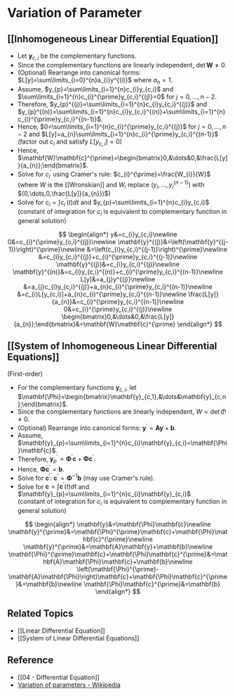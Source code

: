 # Variation of Parameter

## [[Inhomogeneous Linear Differential Equation]]

- Let $\mathbf{y}_{c,i}$ be the complementary functions.
- Since the complementary functions are linearly independent, $\det\mathbf{W}\ne0$.
- (Optional) Rearrange into canonical forms: $L[y]=\sum\limits_{i=0}^{n}a_{i}y^{(i)}$ where $a_{n}=1$.
- Assume, $y_{p}=\sum\limits_{i=1}^{n}c_{i}y_{c,i}$ and $\sum\limits_{i=1}^{n}c_{i}^{\prime}y_{c,i}^{(j)}=0$ for $j=0,\dots,n-2$.
- Therefore, $y_{p}^{(j)}=\sum\limits_{i=1}^{n}c_{i}y_{c,i}^{(j)}$ and $y_{p}^{(n)}=\sum\limits_{i=1}^{n}c_{i}y_{c,i}^{(n)}+\sum\limits_{i=1}^{n}c_{i}^{\prime}y_{c,i}^{(n-1)}$.
- Hence, $0=\sum\limits_{i=1}^{n}c_{i}^{\prime}y_{c,i}^{(j)}$ for $j=0,\dots,n-2$ and $L[y]=a_{n}\sum\limits_{i=1}^{n}c_{i}^{\prime}y_{c,i}^{(n-1)}$  
  (factor out $c_{i}$ and satisfy $L[y_{c,i}]=0$)
- Hence, $\mathbf{W}\mathbf{c}^{\prime}=\begin{bmatrix}0,&\dots&0,&\frac{L[y]}{a_{n}};\end{bmatrix}$.
- Solve for $c_{i}^{\prime}$ using Cramer's rule: $c_{i}^{\prime}=\frac{W_{i}}{W}$  
  (where $W$ is the [[Wronskian]] and $W_{i}$ replace $(y_{i},\dots,y_{i}^{(n-1)})$ with $(0,\dots,0,\frac{L[y]}{a_{n}})$)
- Solve for $c_{i}=\int c_{i}^{\prime}(t)dt$ and $y_{p}=\sum\limits_{i=1}^{n}c_{i}y_{c,i}$  
  (constant of integration for $c_{i}$ is equivalent to complementary function in general solution)

$$
\begin{align*}
y&=c_{i}y_{c,i}\newline
0&=c_{i}^{\prime}y_{c,i}^{(j)}\newline
\mathbf{y}^{(j)}&=\left(\mathbf{y}^{(j-1)}\right)^{\prime}\newline
&=\left(c_{i}y_{c,i}^{(j-1)}\right)^{\prime}\newline
&=c_{i}y_{c,i}^{(j)}+c_{i}^{\prime}y_{c,i}^{(j-1)}\newline
\mathbf{y}^{(j)}&=c_{i}y_{c,i}^{(j)}\newline
\mathbf{y}^{(n)}&=c_{i}y_{c,i}^{(n)}+c_{i}^{\prime}y_{c,i}^{(n-1)}\newline
L[y]&=a_{j}y^{(j)}\newline
&=a_{j}c_{i}y_{c,i}^{(j)}+a_{n}c_{i}^{\prime}y_{c,i}^{(n-1)}\newline
&=c_{i}L[y_{c,i}]+a_{n}c_{i}^{\prime}y_{c,i}^{(n-1)}\newline
\frac{L[y]}{a_{n}}&=c_{i}^{\prime}y_{c,i}^{(n-1)}\newline
0&=c_{i}^{\prime}y_{c,i}^{(j)}\newline
\begin{bmatrix}0,&\dots&0,&\frac{L[y]}{a_{n}};\end{bmatrix}&=\mathbf{W}\mathbf{c}^{\prime}
\end{align*}
$$

## [[System of Inhomogeneous Linear Differential Equations]]

(First-order)

- For the complementary functions $\mathbf{y}_{c,i}$, let $\mathbf{\Phi}=\begin{bmatrix}\mathbf{y}_{c,1},&\dots&\mathbf{y}_{c,n};\end{bmatrix}$.
- Since the complementary functions are linearly independent, $W=\det\Phi\ne0$.
- (Optional) Rearrange into canonical forms: $\mathbf{y}^{\prime}=\mathbf{A}\mathbf{y}+\mathbf{b}$.
- Assume, $\mathbf{y}_{p}=\sum\limits_{i=1}^{n}c_{i}\mathbf{y}_{c,i}=\mathbf{\Phi}\mathbf{c}$.
- Therefore, $\mathbf{y}_{p}^{\prime}=\mathbf{\Phi}^{\prime}\mathbf{c}+\mathbf{\Phi}\mathbf{c}^{\prime}$.
- Hence, $\mathbf{\Phi}\mathbf{c}^{\prime}=\mathbf{b}$.
- Solve for $\mathbf{c}^{\prime}$: $\mathbf{c}^{\prime}=\mathbf{\Phi}^{-1}\mathbf{b}$ (may use Cramer's rule).
- Solve for $\mathbf{c}=\int \mathbf{c}^{\prime}(t)dt$ and $\mathbf{y}_{p}=\sum\limits_{i=1}^{n}c_{i}\mathbf{y}_{c,i}$  
  (constant of integration for $c_{i}$ is equivalent to complementary function in general solution)

$$
\begin{align*}
\mathbf{y}&=\mathbf{\Phi}\mathbf{c}\newline
\mathbf{y}^{\prime}&=\mathbf{\Phi}^{\prime}\mathbf{c}+\mathbf{\Phi}\mathbf{c}^{\prime}\newline
\mathbf{y}^{\prime}&=\mathbf{A}\mathbf{y}+\mathbf{b}\newline
\mathbf{\Phi}^{\prime}\mathbf{c}+\mathbf{\Phi}\mathbf{c}^{\prime}&=\mathbf{A}\mathbf{\Phi}\mathbf{c}+\mathbf{b}\newline
\left(\mathbf{\Phi}^{\prime}-\mathbf{A}\mathbf{\Phi}\right)\mathbf{c}+\mathbf{\Phi}\mathbf{c}^{\prime}&=\mathbf{b}\newline
\mathbf{\Phi}\mathbf{c}^{\prime}&=\mathbf{b}
\end{align*}
$$

## Related Topics

- [[Linear Differential Equation]]
- [[System of Linear Differential Equations]]

## Reference

- [[04 - Differential Equation]]
- [Variation of parameters - Wikipedia](https://en.wikipedia.org/wiki/Variation_of_parameters)
